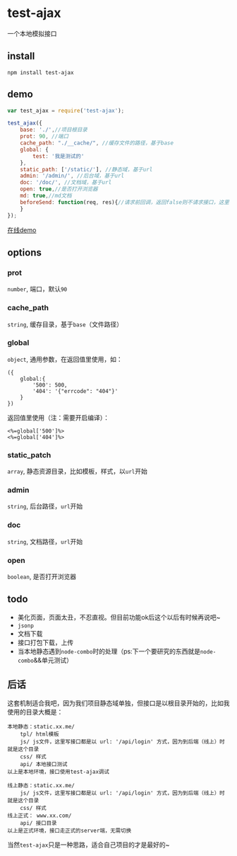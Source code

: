 # test-ajax

一个本地模拟接口

## install

```
npm install test-ajax
```

## demo

``` js
var test_ajax = require('test-ajax');

test_ajax({
    base: './',//项目根目录
    prot: 90, //端口
    cache_path: "./__cache/", //缓存文件的路径，基于base
    global: {
        test: '我是测试的'
    },
    static_path: ['/static/'], //静态域，基于url
    admin: '/admin/', //后台域，基于url
    doc: '/doc/', //文档域，基于url
    open: true,//是否打开浏览器
    md: true,//md文档
    beforeSend: function(req, res){//请求前回调，返回false则不请求接口，这里不算静态资源，后台，文档
    }
});
```

[在线demo](http://test-ajax.xuexb.com/admin/)

## options

### prot

`number`, 端口，默认`90`

### cache_path
`string`, 缓存目录，基于`base`（文件路径）

### global
`object`, 通用参数，在返回值里使用，如：
```
({
    global:{
        '500': 500,
        '404': '{"errcode": "404"}'
    }
})
```

返回值里使用（注：需要开启编译）：
```
<%=global['500']%>
<%=global['404']%>
```

### static_patch
`array`, 静态资源目录，比如模板，样式，以`url`开始

### admin
`string`, 后台路径，`url`开始

### doc
`string`, 文档路径，`url`开始

### open
`boolean`, 是否打开浏览器

## todo
* 美化页面，页面太丑，不忍直视。但目前功能ok后这个以后有时候再说吧~
* `jsonp`
* 文档下载
* 接口打包下载，上传
* 当本地静态遇到`node-combo`时的处理（ps:下一个要研究的东西就是`node-combo`&&单元测试）

## 后话
这套机制适合我吧，因为我们项目静态域单独，但接口是以根目录开始的，比如我使用的目录大概是：
```
本地静态：static.xx.me/
    tpl/ html模板
    js/ js文件，这里写接口都是以 url: '/api/login' 方式，因为到后端（线上）时就是这个目录
    css/ 样式
    api/ 本地接口测试
以上是本地环境，接口使用test-ajax调试

线上静态：static.xx.me/
    js/ js文件，这里写接口都是以 url: '/api/login' 方式，因为到后端（线上）时就是这个目录
    css/ 样式
线上正式： www.xx.com/
    api/ 接口目录
以上是正式环境，接口走正式的server端，无需切换
```
当然`test-ajax`只是一种思路，适合自己项目的才是最好的~